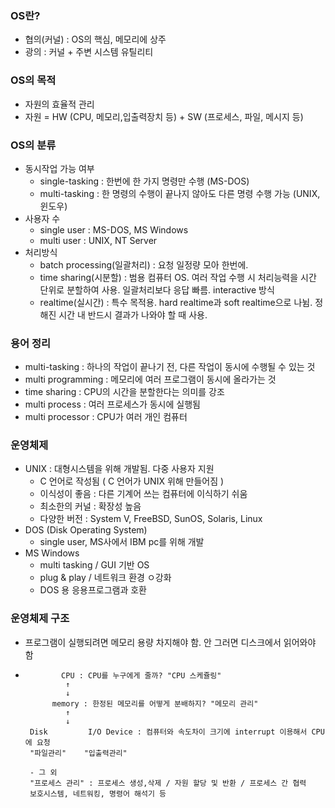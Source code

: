 
### OS란?
 * 협의(커널) : OS의 핵심, 메모리에 상주
 * 광의 : 커널 + 주변 시스템 유틸리티

### OS의 목적
 * 자원의 효율적 관리
 * 자원 = HW (CPU, 메모리,입출력장치 등) + SW (프로세스, 파일, 메시지 등)

### OS의 분류
 * 동시작업 가능 여부
    * single-tasking : 한번에 한 가지 명령만 수행 (MS-DOS)
    * multi-tasking : 한 명령의 수행이 끝나지 않아도 다른 명령 수행 가능 (UNIX, 윈도우)
 * 사용자 수
    * single user : MS-DOS, MS Windows
    * multi user : UNIX, NT Server
 * 처리방식
    * batch processing(일괄처리) : 요청 일정량 모아 한번에.
    * time sharing(시분할) : 범용 컴퓨터 OS. 여러 작업 수행 시 처리능력을 시간 단위로 분할하여 사용. 일괄처리보다 응답 빠름. interactive 방식
    * realtime(실시간) : 특수 목적용. hard realtime과 soft realtime으로 나뉨. 정해진 시간 내 반드시 결과가 나와야 할 때 사용.

### 용어 정리
 * multi-tasking : 하나의 작업이 끝나기 전, 다른 작업이 동시에 수행될 수 있는 것
 * multi programming : 메모리에 여러 프로그램이 동시에 올라가는 것
 * time sharing : CPU의 시간을 분할한다는 의미를 강조
 * multi process : 여러 프로세스가 동시에 실행됨
 * multi processor : CPU가 여러 개인 컴퓨터

### 운영체제
 * UNIX : 대형시스템을 위해 개발됨. 다중 사용자 지원
    * C 언어로 작성됨 ( C 언어가 UNIX 위해 만들어짐 )
    * 이식성이 좋음 : 다른 기계어 쓰는 컴퓨터에 이식하기 쉬움
    * 최소한의 커널 : 확장성 높음
    * 다양한 버전 : System V, FreeBSD, SunOS, Solaris, Linux 
* DOS (Disk Operating System)
    * single user, MS사에서 IBM pc를 위해 개발
* MS Windows
    * multi tasking / GUI 기반 OS
    * plug & play / 네트워크 환경 ㅇ강화
    * DOS 용 응용프로그램과 호환

### 운영체제 구조
 * 프로그램이 실행되려면 메모리 용량 차지해야 함. 안 그러면 디스크에서 읽어와야 함
 *             CPU : CPU를 누구에게 줄까? "CPU 스케쥴링"
                ↑
                ↓
             memory : 한정된 메모리를 어떻게 분배하지? "메모리 관리"
                ↑
                ↓
        Disk         I/O Device : 컴퓨터와 속도차이 크기에 interrupt 이용해서 CPU에 요청
        "파일관리"    "입출력관리"

        - 그 외 
        "프로세스 관리" : 프로세스 생성,삭제 / 자원 할당 및 반환 / 프로세스 간 협력
        보호시스템, 네트워킹, 명령어 해석기 등

